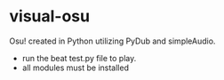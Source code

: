 # visual-osu

Osu! created in Python utilizing PyDub and simpleAudio.

* run the beat test.py file to play. 
* all modules must be installed 
